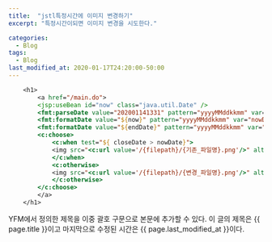 ```yaml
---
title:  "jstl특정시간에 이미지 변경하기"
excerpt: "특정시간이되면 이미지 변경을 시도한다."

categories:
  - Blog
tags:
  - Blog
last_modified_at: 2020-01-17T24:20:00-50:00
---
```


```jsp
    <h1>
        <a href="/main.do">
        <jsp:useBean id="now" class="java.util.Date" />
        <fmt:parseDate value="202001141331" pattern="yyyyMMddkkmm" var="endDate" />
        <fmt:formatDate value="${now}" pattern="yyyyMMddkkmm" var="nowDate" />
        <fmt:formatDate value="${endDate}" pattern="yyyyMMddkkmm" var="closeDate"/>
        <c:choose>
            <c:when test="${ closeDate > nowDate}">
            <img src="<c:url value='/{filepath}/{기존_파일명}.png'/>" alt="">
            </c:when>
            <c:otherwise>
            <img src="<c:url value='/{filepath}/{변경_파일명}.png'/>" alt="" style="margin-top: 0px;">
            </c:otherwise>
        </c:choose>
        </a>
    </h1>
```

YFM에서 정의한 제목을 이중 괄호 구문으로 본문에 추가할 수 있다.
이 글의 제목은 {{ page.title }}이고
마지막으로 수정된 시간은 {{ page.last_modified_at }}이다.
